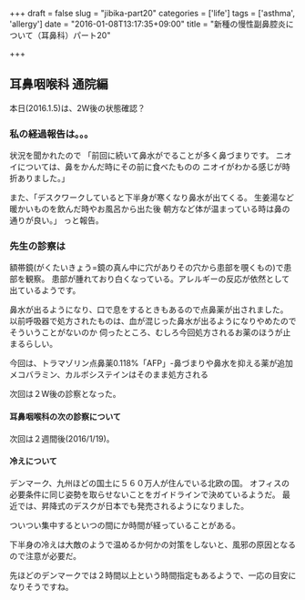 +++
draft = false
slug = "jibika-part20"
categories = ['life']
tags = ['asthma', 'allergy']
date = "2016-01-08T13:17:35+09:00"
title = "新種の慢性副鼻腔炎について（耳鼻科）パート20"

+++

## 耳鼻咽喉科 通院編

本日(2016.1.5)は、2W後の状態確認？

### 私の経過報告は。。。

状況を聞かれたので
「前回に続いて鼻水がでることが多く鼻づまりです。
ニオイについては、鼻をかんだ時にその前に食べたものの
ニオイがわかる感じが時折ありました。」

また、「デスクワークしていると下半身が寒くなり鼻水が出てくる。
生姜湯など暖かいものを飲んだ時やお風呂から出た後
朝方など体が温まっている時は鼻の通りが良い。」
っと報告。

<!--more-->

### 先生の診察は
額帯鏡(がくたいきょう=鏡の真ん中に穴がありその穴から患部を覗くもの)で患部を観察。
患部が腫れており白くなっている。アレルギーの反応が依然として出ているようです。

鼻水が出るようになり、口で息をするときもあるので点鼻薬が出されました。
以前呼吸器で処方されたものは、血が混じった鼻水が出るようになりやめたのでそういうことがないのか
伺ったところ、むしろ今回処方されるお薬のほうが止まるらしい。

今回は、トラマゾリン点鼻薬0.118%「AFP」-鼻づまりや鼻水を抑える薬が追加
メコバラミン、カルボシステインはそのまま処方される

次回は２W後の診察となった。

#### 耳鼻咽喉科の次の診察について

次回は２週間後(2016/1/19)。

#### 冷えについて
デンマーク、九州ほどの国土に５６０万人が住んでいる北欧の国。
オフィスの必要条件に同じ姿勢を取らせないことをガイドラインで決めているようだ。
最近では、昇降式のデスクが日本でも発売されるようになりました。

ついつい集中するといつの間にか時間が経っていることがある。

下半身の冷えは大敵のようで温めるか何かの対策をしないと、風邪の原因となるので注意が必要だ。

先ほどのデンマークでは２時間以上という時間指定もあるようで、一応の目安になりそうですね。
